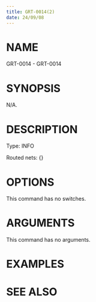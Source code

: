 ```yaml
---
title: GRT-0014(2)
date: 24/09/08
---
```


# NAME

GRT-0014 - GRT-0014

# SYNOPSIS

N/A.

# DESCRIPTION

Type: INFO

Routed nets: {}

# OPTIONS

This command has no switches.

# ARGUMENTS

This command has no arguments.

# EXAMPLES

# SEE ALSO
